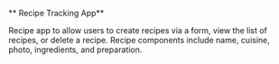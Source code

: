 ** Recipe Tracking App**

Recipe app to allow users to create recipes via a form, view the list of recipes, or delete a recipe.
Recipe components include name, cuisine, photo, ingredients, and preparation.
